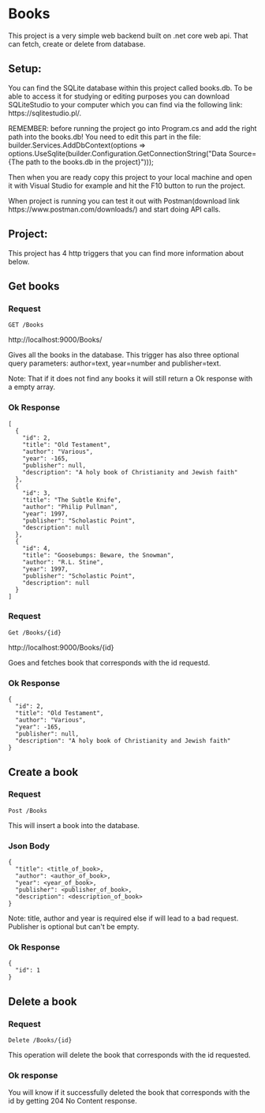 # Books

This project is a very simple web backend built on .net core web api. That can fetch, create or delete from database.

## Setup:
<p>You can find the SQLite database within this project called books.db. To be able to access it for studying or editing purposes you can download SQLiteStudio to your computer which you can find via the following link: https://sqlitestudio.pl/.</p>
<p>REMEMBER: before running the project go into Program.cs and add the right path into the books.db! You need to edit this part in the file: 
    builder.Services.AddDbContext<BooksContext>(options =>
    options.UseSqlite(builder.Configuration.GetConnectionString("Data Source={The path to the books.db in the project}")));</p>
<p>Then when you are ready copy this project to your local machine and open it with Visual Studio for example and hit the F10 button to run the project.</p>
<p>When project is running you can test it out with Postman(download link https://www.postman.com/downloads/) and start doing API calls.</p>

## Project:
This project has 4 http triggers that you can find more information about below.

## Get books

### Request

`GET /Books`

    
  <p>http://localhost:9000/Books/</p>
  <p>Gives all the books in the database. This trigger has also three optional query parameters: author=text, year=number and publisher=text.</p>
  <p>Note: That if it does not find any books it will still return a Ok response with a empty array.</p>
    
      
### Ok Response
    [
      {
        "id": 2,
        "title": "Old Testament",
        "author": "Various",
        "year": -165,
        "publisher": null,
        "description": "A holy book of Christianity and Jewish faith"
      },
      {
        "id": 3,
        "title": "The Subtle Knife",
        "author": "Philip Pullman",
        "year": 1997,
        "publisher": "Scholastic Point",
        "description": null
      },
      {
        "id": 4,
        "title": "Goosebumps: Beware, the Snowman",
        "author": "R.L. Stine",
        "year": 1997,
        "publisher": "Scholastic Point",
        "description": null
      }
    ]

### Request

`Get /Books/{id}`

    
  <p>http://localhost:9000/Books/{id}</p>
  <p>Goes and fetches book that corresponds with the id requestd.</p>
    

### Ok Response
    {
      "id": 2,
      "title": "Old Testament",
      "author": "Various",
      "year": -165,
      "publisher": null,
      "description": "A holy book of Christianity and Jewish faith"
    } 

## Create a book

### Request

`Post /Books`

<p>This will insert a book into the database.</p>

### Json Body
    {
      "title": <title_of_book>,
      "author": <author_of_book>,
      "year": <year_of_book>,
      "publisher": <publisher_of_book>,
      "description": <description_of_book>
    }

<p>Note: title, author and year is required else if will lead to a bad request. Publisher is optional but can't be empty.</p>

### Ok Response
    {
      "id": 1
    }

## Delete a book

### Request

`Delete /Books/{id}`

<p>This operation will delete the book that corresponds with the id requested.</p>

### Ok response
<p>You will know if it successfully deleted the book that corresponds with the id by getting 204 No Content response.</p>

